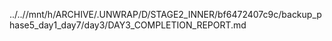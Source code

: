 ../..//mnt/h/ARCHIVE/.UNWRAP/D/STAGE2_INNER/bf6472407c9c/backup_phase5_day1_day7/day3/DAY3_COMPLETION_REPORT.md